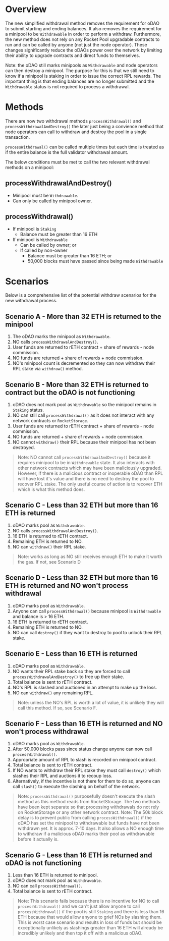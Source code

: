 Overview
========

The new simplified withdrawal method removes the requirement for oDAO to submit starting and ending balances. It also removes the requirement for a minipool to be `Withdrawable`
in order to perform a withdraw. Furthermore, the new method does not rely on any Rocket Pool upgradable contracts to run and can be called by anyone (not just the node operator). 
These changes significantly reduce the oDAOs power over the network by limiting their ability to upgrade contracts and direct funds to themselves. 

Note: the oDAO still marks minipools as `Withdrawable` and node operators can then destroy a minipool. The purpose for this is that we still need to know if a minipool is staking in order
to issue the correct RPL rewards. The important thing is that ending balances are no longer submitted and the `Withdrawable` status is not required to process a withdrawal.

Methods
=======

There are now two withdrawal methods `processWithdrawal()` and `processWithdrawalAndDestroy()` the later just being a convience method that node operators can call to withdraw and
destroy the pool in a single transaction.

`processWithdrawal()` can be called multiple times but each time is treated as if the entire balance is the full validator withdrawal amount.

The below conditions must be met to call the two relevant withdrawal methods on a minipool:

processWithdrawalAndDestroy()
------------------------------

* Minipool must be `Withdrawable`.
* Can only be called by minipool owner.

processWithdrawal()
-------------------

* If minipool is `Staking`
    * Balance must be greater than 16 ETH
* If minipool is `Withdrawable`
    * Can be called by owner; or
    * If called by non-owner
        * Balance must be greater than 16 ETH; or
        * 50,000 blocks must have passed since being made `Withdrawable`


Scenarios
=========

Below is a comprehensive list of the potential withdraw scenarios for the new withdrawal process.

Scenario A - More than 32 ETH is returned to the minipool
---------------------------------------------------------
1. The oDAO marks the minipool as `Withdrawable`.
2. NO calls `processWithdrawalAndDestroy()`.
3. User funds are returned to rETH contract + share of rewards - node commission.
4. NO funds are returned + share of rewards + node commission.
5. NO's minipool count is decremented so they can now withdraw their RPL stake via `withdraw()` method.

Scenario B - More than 32 ETH is returned to contract but the oDAO is not functioning
-------------------------------------------------------------------------------------
1. oDAO does not mark pool as `Withdrawable` so the minipool remains in `Staking` status.
2. NO can still call `processWithdrawal()` as it does not interact with any network contracts or `RocketStorage`.
3. User funds are returned to rETH contract + share of rewards - node commission.
4. NO funds are returned + share of rewards + node commission.
5. NO cannot `withdraw()` their RPL because their minipool has not been destroyed.

> Note: NO cannot call `processWithdrawalAndDestroy()` because it requires minipool to be in `Withdrawable` state. It also interacts with other network contracts which may have been maliciously upgraded. However, if there is a malicious contract or inoperable oDAO than RPL will have lost it's value and there is no need to destroy the pool to recover RPL stake. The only useful course of action is to recover ETH which is what this method does.

Scenario C - Less than 32 ETH but more than 16 ETH is returned
---------------------------------------------------------------
1. oDAO marks pool as `Withdrawable`.
2. NO calls `processWithdrawalAndDestroy()`.
3. 16 ETH is returned to rETH contract.
4. Remaining ETH is returned to NO.
5. NO can `withdraw()` their RPL stake.

> Note: works as long as NO still receives enough ETH to make it worth the gas. If not, see Scenario D

Scenario D - Less than 32 ETH but more than 16 ETH is returned and NO won't process withdrawal
----------------------------------------------------------------------------------------------
1. oDAO marks pool as `Withdrawable`.
2. Anyone can call `processWithdrawal()` because minipool is `Withdrawable` and balance is > 16 ETH.
3. 16 ETH is returned to rETH contract.
4. Remaining ETH is returned to NO.
5. NO can call `destroy()` if they want to destroy to pool to unlock their RPL stake.

Scenario E - Less than 16 ETH is returned
-----------------------------------------
1. oDAO marks pool as `Withdrawable`.
2. NO wants their RPL stake back so they are forced to call `processWithdrawalAndDestroy()` to free up their stake.
3. Total balance is sent to rETH contract.
4. NO's RPL is slashed and auctioned in an attempt to make up the loss.
5. NO can `withdraw()` any remaining RPL.

> Note: unless the NO's RPL is worth a lot of value, it is unlikely they will call this method. If so, see Scenario F.

Scenario F - Less than 16 ETH is returned and NO won't process withdrawal
-------------------------------------------------------------------------
1. oDAO marks pool as `Withdrawable`.
2. After 50,000 blocks pass since status change anyone can now call `processWithdrawal()`.
3. Appropriate amount of RPL to slash is recorded on minipool contract.
4. Total balance is sent to rETH contract.
5. If NO wants to withdraw their RPL stake they must call `destroy()` which slashes their RPL and auctions it to recoup loss.
6. Alternatively, if the incentive is not there for them to do so, anyone can call `slash()` to execute the slashing on behalf of the network.

> Note: `processWithdrawal()` purposefully doesn't execute the slash method as this method reads from RocketStorage. The two methods have been kept separate so that processing withdrawals do not rely on RocketStorage or any other network contract.
> Note: The 50k block delay is to prevent public from calling `processWithdrawal()` if the oDAO has set the minipool to withdrawable but funds have not been withdrawn yet. It is approx. 7-10 days. It also allows a NO enough time to withdraw if a
> malicious oDAO marks their pool as withdrawable before it actually is.

Scenario G - Less than 16 ETH is returned and oDAO is not functioning
---------------------------------------------------------------------
1. Less than 16 ETH is returned to minipool.
2. oDAO does not mark pool as `Withdrawable`.
3. NO can call `processWithdrawal()`.
4. Total balance is sent to rETH contract.

> Note: This scenario fails because there is no incentive for NO to call `processWithdrawal()` and we can't just allow anyone to call `processWithdrawal()` if the pool is still `Staking` and there is less than 16 ETH because that would allow anyone to grief NOs by slashing them. This is worst case scenario and results in loss of funds but should be exceptionally unlikely as slashings greater than 16 ETH will already be incredibly unlikely and then top it off with a malicious oDAO.
